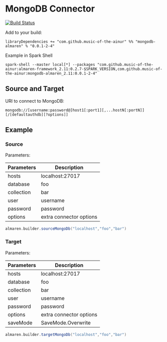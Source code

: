 # MongoDB Connector

[![Build Status](https://travis-ci.com/music-of-the-ainur/mongodb.almaren.svg?branch=master)](https://travis-ci.com/music-of-the-ainur/mongodb.almaren)

Add to your build:
```
libraryDependencies += "com.github.music-of-the-ainur" %% "mongodb-almaren" % "0.0.1-2-4"
```

Example in Spark Shell
```
spark-shell --master local[*] --packages "com.github.music-of-the-ainur:almaren-framework_2.11:0.2.7-$SPARK_VERSION,com.github.music-of-the-ainur:mongodb-almaren_2.11:0.0.1-2-4"
```



## Source and Target

URI to connect to MongoDB:

```
mongodb://[username:password@]host1[:port1][,...hostN[:portN]][/[defaultauthdb][?options]]
```

## Example

### Source

Parameters:

| Parameters | Description             |
|------------|-------------------------|
| hosts      | localhost:27017         |
| database   | foo                     |
| collection | bar                     |
| user       | username                |
| password   | password                |
| options    | extra connector options |

```scala
almaren.builder.sourceMongoDb("localhost","foo","bar")
```

### Target

Parameters:

| Parameters | Description             |
|------------|-------------------------|
| hosts      | localhost:27017         |
| database   | foo                     |
| collection | bar                     |
| user       | username                |
| password   | password                |
| options    | extra connector options |
| saveMode   | SaveMode.Overwrite      |


```scala
almaren.builder.targetMongoDb("localhost","foo","bar")
```

